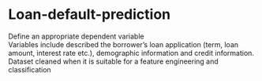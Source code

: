 # Loan-default-prediction
Define an appropriate dependent variable <br>
Variables include described the borrower’s loan application (term, loan amount, interest rate etc.), demographic information and credit information.<br>
Dataset cleaned when it is suitable for a feature engineering and classification
